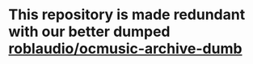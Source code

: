# This repository is made redundant with our better dumped [roblaudio/ocmusic-archive-dumb](https://github.com/roblaudio/ocmusic-archive-dumb)
